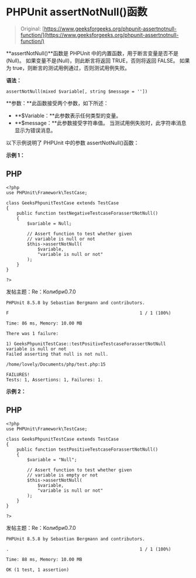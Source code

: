 # PHPUnit assertNotNull()函数

> Original: [https://www.geeksforgeeks.org/phpunit-assertnotnull-function/](https://www.geeksforgeeks.org/phpunit-assertnotnull-function/)

**assertNotNull()**函数是 PHPUnit 中的内置函数，用于断言变量是否不是(Null)。 如果变量不是(Null)，则此断言将返回 TRUE，否则将返回 FALSE。 如果为 true，则断言的测试用例通过，否则测试用例失败。

**语法：**

```
assertNotNull(mixed $variable[, string $message = ''])

```

**参数：**此函数接受两个参数，如下所述：

*   **$Variable：**此参数表示任何类型的变量。
*   **$message：**此参数接受字符串值。 当测试用例失败时，此字符串消息显示为错误消息。

以下示例说明了 PHPUnit 中的参数 assertNotNull()函数：

**示例 1：**

## PHP

```
<?php 
use PHPUnit\Framework\TestCase; 

class GeeksPhpunitTestCase extends TestCase 
{ 
    public function testNegativeTestcaseForassertNotNull() 
    { 
        $variable = Null; 

        // Assert function to test whether given 
        // variable is null or not 
        $this->assertNotNull( 
            $variable, 
            "variable is null or not"
        ); 
    } 
} 

?> 
```

发帖主题：Re：Колибри0.7.0

```
PHPUnit 8.5.8 by Sebastian Bergmann and contributors.

F                                                  1 / 1 (100%)

Time: 86 ms, Memory: 10.00 MB

There was 1 failure:

1) GeeksPhpunitTestCase::testPositiveTestcaseForassertNotNull
variable is null or not
Failed asserting that null is not null.

/home/lovely/Documents/php/test.php:15

FAILURES!
Tests: 1, Assertions: 1, Failures: 1.

```

**示例 2：**

## PHP

```
<?php 
use PHPUnit\Framework\TestCase; 

class GeeksPhpunitTestCase extends TestCase 
{ 
    public function testPositiveTestcaseForassertNotNull() 
    { 
        $variable = "Null"; 

        // Assert function to test whether given 
        // variable is empty or not 
        $this->assertNotNull( 
            $variable, 
            "variable is null or not"
        ); 
    } 
} 

?> 
```

发帖主题：Re：Колибри0.7.0

```
PHPUnit 8.5.8 by Sebastian Bergmann and contributors.

.                                                  1 / 1 (100%)

Time: 88 ms, Memory: 10.00 MB

OK (1 test, 1 assertion)

```